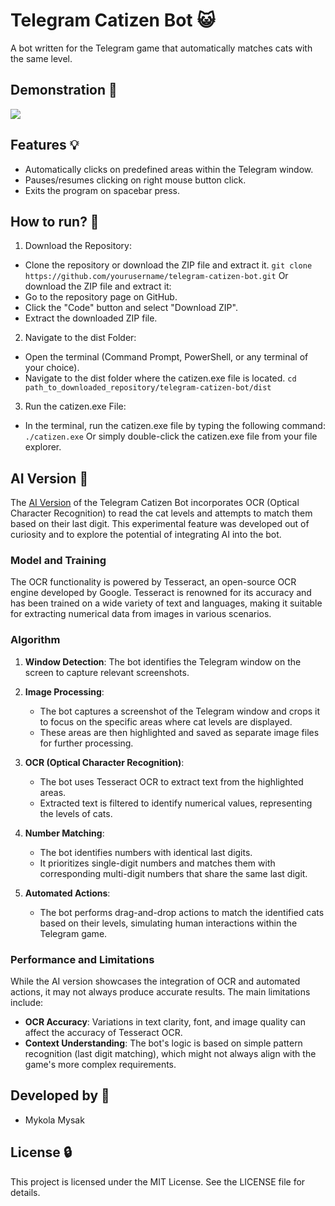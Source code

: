 # Telegram Catizen Bot 😺

A bot written for the Telegram game that automatically matches cats with the same level.

## Demonstration 📱

![](https://media4.giphy.com/media/v1.Y2lkPTc5MGI3NjExbDNobmxtc3R2eDlib3VyMGUzdGpueHR6djF3ODRiN3NuNzE1ZjhlayZlcD12MV9pbnRlcm5hbF9naWZfYnlfaWQmY3Q9Zw/bmoAntYFi8DpnwIHfA/giphy.gif)

## Features 💡

- Automatically clicks on predefined areas within the Telegram window.
- Pauses/resumes clicking on right mouse button click.
- Exits the program on spacebar press.

## How to run? 🚀

1. Download the Repository:
- Clone the repository or download the ZIP file and extract it.
`git clone https://github.com/yourusername/telegram-catizen-bot.git`
Or download the ZIP file and extract it:
- Go to the repository page on GitHub.
- Click the "Code" button and select "Download ZIP".
- Extract the downloaded ZIP file.

2. Navigate to the dist Folder:

- Open the terminal (Command Prompt, PowerShell, or any terminal of your choice).
- Navigate to the dist folder where the catizen.exe file is located.
`cd path_to_downloaded_repository/telegram-catizen-bot/dist`

3. Run the catizen.exe File:

- In the terminal, run the catizen.exe file by typing the following command:
`./catizen.exe`
Or simply double-click the catizen.exe file from your file explorer.

## AI Version 🤖

The [AI Version](https://github.com/mykolamysak/CatizenBot/tree/ai-version) of the Telegram Catizen Bot incorporates OCR (Optical Character Recognition) to read the cat levels and attempts to match them based on their last digit. This experimental feature was developed out of curiosity and to explore the potential of integrating AI into the bot.

### Model and Training

The OCR functionality is powered by Tesseract, an open-source OCR engine developed by Google. Tesseract is renowned for its accuracy and has been trained on a wide variety of text and languages, making it suitable for extracting numerical data from images in various scenarios.

### Algorithm

1. **Window Detection**: The bot identifies the Telegram window on the screen to capture relevant screenshots.

2. **Image Processing**: 
    - The bot captures a screenshot of the Telegram window and crops it to focus on the specific areas where cat levels are displayed.
    - These areas are then highlighted and saved as separate image files for further processing.

3. **OCR (Optical Character Recognition)**:
    - The bot uses Tesseract OCR to extract text from the highlighted areas.
    - Extracted text is filtered to identify numerical values, representing the levels of cats.

4. **Number Matching**:
    - The bot identifies numbers with identical last digits.
    - It prioritizes single-digit numbers and matches them with corresponding multi-digit numbers that share the same last digit.

5. **Automated Actions**:
    - The bot performs drag-and-drop actions to match the identified cats based on their levels, simulating human interactions within the Telegram game.

### Performance and Limitations

While the AI version showcases the integration of OCR and automated actions, it may not always produce accurate results. The main limitations include:
- **OCR Accuracy**: Variations in text clarity, font, and image quality can affect the accuracy of Tesseract OCR.
- **Context Understanding**: The bot's logic is based on simple pattern recognition (last digit matching), which might not always align with the game's more complex requirements.
## Developed by 👷 
- Mykola Mysak

## License 🔒
This project is licensed under the MIT License. See the LICENSE file for details.
